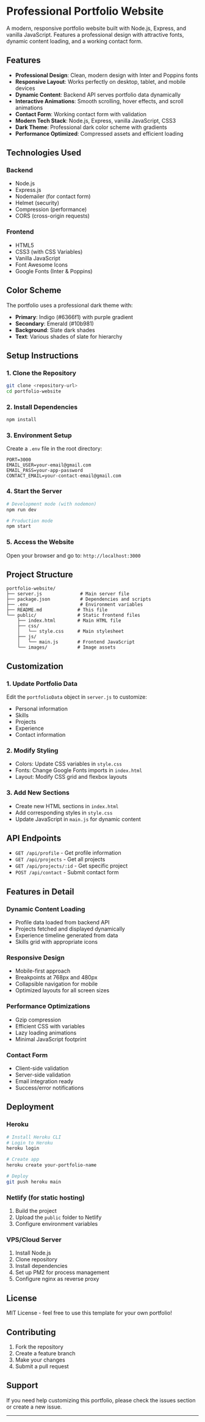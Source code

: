 # Professional Portfolio Website

A modern, responsive portfolio website built with Node.js, Express, and vanilla JavaScript. Features a professional design with attractive fonts, dynamic content loading, and a working contact form.

## Features

- **Professional Design**: Clean, modern design with Inter and Poppins fonts
- **Responsive Layout**: Works perfectly on desktop, tablet, and mobile devices
- **Dynamic Content**: Backend API serves portfolio data dynamically
- **Interactive Animations**: Smooth scrolling, hover effects, and scroll animations
- **Contact Form**: Working contact form with validation
- **Modern Tech Stack**: Node.js, Express, vanilla JavaScript, CSS3
- **Dark Theme**: Professional dark color scheme with gradients
- **Performance Optimized**: Compressed assets and efficient loading

## Technologies Used

### Backend
- Node.js
- Express.js
- Nodemailer (for contact form)
- Helmet (security)
- Compression (performance)
- CORS (cross-origin requests)

### Frontend
- HTML5
- CSS3 (with CSS Variables)
- Vanilla JavaScript
- Font Awesome Icons
- Google Fonts (Inter & Poppins)

## Color Scheme

The portfolio uses a professional dark theme with:
- **Primary**: Indigo (#6366f1) with purple gradient
- **Secondary**: Emerald (#10b981)
- **Background**: Slate dark shades
- **Text**: Various shades of slate for hierarchy

## Setup Instructions

### 1. Clone the Repository
```bash
git clone <repository-url>
cd portfolio-website
```

### 2. Install Dependencies
```bash
npm install
```

### 3. Environment Setup
Create a `.env` file in the root directory:
```env
PORT=3000
EMAIL_USER=your-email@gmail.com
EMAIL_PASS=your-app-password
CONTACT_EMAIL=your-contact-email@gmail.com
```

### 4. Start the Server
```bash
# Development mode (with nodemon)
npm run dev

# Production mode
npm start
```

### 5. Access the Website
Open your browser and go to: `http://localhost:3000`

## Project Structure

```
portfolio-website/
├── server.js              # Main server file
├── package.json           # Dependencies and scripts
├── .env                   # Environment variables
├── README.md             # This file
└── public/               # Static frontend files
    ├── index.html        # Main HTML file
    ├── css/
    │   └── style.css     # Main stylesheet
    ├── js/
    │   └── main.js       # Frontend JavaScript
    └── images/           # Image assets
```

## Customization

### 1. Update Portfolio Data
Edit the `portfolioData` object in `server.js` to customize:
- Personal information
- Skills
- Projects
- Experience
- Contact information

### 2. Modify Styling
- Colors: Update CSS variables in `style.css`
- Fonts: Change Google Fonts imports in `index.html`
- Layout: Modify CSS grid and flexbox layouts

### 3. Add New Sections
- Create new HTML sections in `index.html`
- Add corresponding styles in `style.css`
- Update JavaScript in `main.js` for dynamic content

## API Endpoints

- `GET /api/profile` - Get profile information
- `GET /api/projects` - Get all projects
- `GET /api/projects/:id` - Get specific project
- `POST /api/contact` - Submit contact form

## Features in Detail

### Dynamic Content Loading
- Profile data loaded from backend API
- Projects fetched and displayed dynamically
- Experience timeline generated from data
- Skills grid with appropriate icons

### Responsive Design
- Mobile-first approach
- Breakpoints at 768px and 480px
- Collapsible navigation for mobile
- Optimized layouts for all screen sizes

### Performance Optimizations
- Gzip compression
- Efficient CSS with variables
- Lazy loading animations
- Minimal JavaScript footprint

### Contact Form
- Client-side validation
- Server-side validation
- Email integration ready
- Success/error notifications

## Deployment

### Heroku
```bash
# Install Heroku CLI
# Login to Heroku
heroku login

# Create app
heroku create your-portfolio-name

# Deploy
git push heroku main
```

### Netlify (for static hosting)
1. Build the project
2. Upload the `public` folder to Netlify
3. Configure environment variables

### VPS/Cloud Server
1. Install Node.js
2. Clone repository
3. Install dependencies
4. Set up PM2 for process management
5. Configure nginx as reverse proxy

## License

MIT License - feel free to use this template for your own portfolio!

## Contributing

1. Fork the repository
2. Create a feature branch
3. Make your changes
4. Submit a pull request

## Support

If you need help customizing this portfolio, please check the issues section or create a new issue.

---
